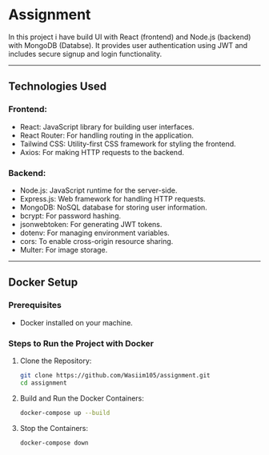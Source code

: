 # Assignment

In this project i have build UI with React (frontend) and Node.js (backend) with MongoDB (Databse). It provides user authentication using JWT and includes secure signup and login functionality.

---

## Technologies Used

### Frontend:

- React: JavaScript library for building user interfaces.
- React Router: For handling routing in the application.
- Tailwind CSS: Utility-first CSS framework for styling the frontend.
- Axios: For making HTTP requests to the backend.

### Backend:

- Node.js: JavaScript runtime for the server-side.
- Express.js: Web framework for handling HTTP requests.
- MongoDB: NoSQL database for storing user information.
- bcrypt: For password hashing.
- jsonwebtoken: For generating JWT tokens.
- dotenv: For managing environment variables.
- cors: To enable cross-origin resource sharing.
- Multer: For image storage.

---

## Docker Setup

### Prerequisites
- Docker installed on your machine.

### Steps to Run the Project with Docker

1. Clone the Repository:
   ```bash
   git clone https://github.com/Wasiim105/assignment.git
   cd assignment
2. Build and Run the Docker Containers:
   ```bash
   docker-compose up --build
3. Stop the Containers:
   ```bash
   docker-compose down
